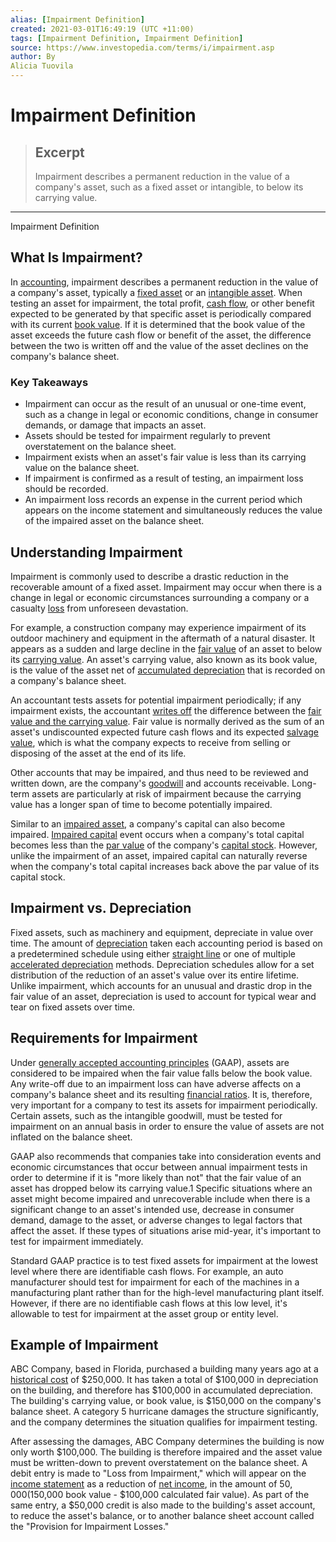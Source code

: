 ```yaml
---
alias: [Impairment Definition]
created: 2021-03-01T16:49:19 (UTC +11:00)
tags: [Impairment Definition, Impairment Definition]
source: https://www.investopedia.com/terms/i/impairment.asp
author: By
Alicia Tuovila
---
```


# Impairment Definition

> ## Excerpt
> Impairment describes a permanent reduction in the value of a company's asset, such as a fixed asset or intangible, to below its carrying value.

---

Impairment Definition
## What Is Impairment?

In [accounting](https://www.investopedia.com/terms/a/accounting.asp), impairment describes a permanent reduction in the value of a company's asset, typically a [fixed asset](https://www.investopedia.com/terms/f/fixedasset.asp) or an [intangible asset](https://www.investopedia.com/terms/i/intangibleasset.asp). When testing an asset for impairment, the total profit, [cash flow](https://www.investopedia.com/terms/c/cashflow.asp), or other benefit expected to be generated by that specific asset is periodically compared with its current [book value](https://www.investopedia.com/terms/b/bookvalue.asp). If it is determined that the book value of the asset exceeds the future cash flow or benefit of the asset, the difference between the two is written off and the value of the asset declines on the company's balance sheet.

### Key Takeaways

-   Impairment can occur as the result of an unusual or one-time event, such as a change in legal or economic conditions, change in consumer demands, or damage that impacts an asset.
-   Assets should be tested for impairment regularly to prevent overstatement on the balance sheet.
-   Impairment exists when an asset's fair value is less than its carrying value on the balance sheet.
-   If impairment is confirmed as a result of testing, an impairment loss should be recorded.
-   An impairment loss records an expense in the current period which appears on the income statement and simultaneously reduces the value of the impaired asset on the balance sheet.

## Understanding Impairment

Impairment is commonly used to describe a drastic reduction in the recoverable amount of a fixed asset. Impairment may occur when there is a change in legal or economic circumstances surrounding a company or a casualty [loss](https://www.investopedia.com/terms/c/casualty-loss.asp) from unforeseen devastation.

For example, a construction company may experience impairment of its outdoor machinery and equipment in the aftermath of a natural disaster. It appears as a sudden and large decline in the [fair value](https://www.investopedia.com/terms/f/fairvalue.asp) of an asset to below its [carrying value](https://www.investopedia.com/terms/c/carryingvalue.asp). An asset's carrying value, also known as its book value, is the value of the asset net of [accumulated depreciation](https://www.investopedia.com/terms/a/accumulated-depreciation.asp) that is recorded on a company's balance sheet.

An accountant tests assets for potential impairment periodically; if any impairment exists, the accountant [writes off](https://www.investopedia.com/terms/w/write-off.asp) the difference between the [fair value and the carrying value](https://www.investopedia.com/ask/answers/050115/what-difference-between-carrying-value-and-fair-value.asp). Fair value is normally derived as the sum of an asset's undiscounted expected future cash flows and its expected [salvage value](https://www.investopedia.com/terms/s/salvagevalue.asp), which is what the company expects to receive from selling or disposing of the asset at the end of its life.

Other accounts that may be impaired, and thus need to be reviewed and written down, are the company's [goodwill](https://www.investopedia.com/terms/g/goodwill-impairment.asp) and accounts receivable. Long-term assets are particularly at risk of impairment because the carrying value has a longer span of time to become potentially impaired.

Similar to an [impaired asset](https://www.investopedia.com/terms/i/impairedasset.asp), a company's capital can also become impaired. [Impaired capital](https://www.investopedia.com/terms/i/impaired-capital.asp) event occurs when a company's total capital becomes less than the [par value](https://debitoor.com/dictionary/impairment) of the company's [capital stock](https://www.investopedia.com/terms/p/parvalue.asp). However, unlike the impairment of an asset, impaired capital can naturally reverse when the company's total capital increases back above the par value of its capital stock.

## Impairment vs. Depreciation

Fixed assets, such as machinery and equipment, depreciate in value over time. The amount of [depreciation](https://www.investopedia.com/terms/d/depreciation.asp) taken each accounting period is based on a predetermined schedule using either [straight line](https://www.investopedia.com/terms/s/straightlinebasis.asp) or one of multiple [accelerated depreciation](https://www.investopedia.com/terms/a/accelerateddepreciation.asp) methods. Depreciation schedules allow for a set distribution of the reduction of an asset's value over its entire lifetime. Unlike impairment, which accounts for an unusual and drastic drop in the fair value of an asset, depreciation is used to account for typical wear and tear on fixed assets over time.

## Requirements for Impairment

Under [generally accepted accounting principles](https://www.investopedia.com/terms/g/gaap.asp) (GAAP), assets are considered to be impaired when the fair value falls below the book value. Any write-off due to an impairment loss can have adverse affects on a company's balance sheet and its resulting [financial ratios](https://www.investopedia.com/financial-edge/0910/6-basic-financial-ratios-and-what-they-tell-you.aspx). It is, therefore, very important for a company to test its assets for impairment periodically. Certain assets, such as the intangible goodwill, must be tested for impairment on an annual basis in order to ensure the value of assets are not inflated on the balance sheet.

GAAP also recommends that companies take into consideration events and economic circumstances that occur between annual impairment tests in order to determine if it is "more likely than not" that the fair value of an asset has dropped below its carrying value.1 Specific situations where an asset might become impaired and unrecoverable include when there is a significant change to an asset's intended use, decrease in consumer demand, damage to the asset, or adverse changes to legal factors that affect the asset. If these types of situations arise mid-year, it's important to test for impairment immediately.

Standard GAAP practice is to test fixed assets for impairment at the lowest level where there are identifiable cash flows. For example, an auto manufacturer should test for impairment for each of the machines in a manufacturing plant rather than for the high-level manufacturing plant itself. However, if there are no identifiable cash flows at this low level, it's allowable to test for impairment at the asset group or entity level.

## Example of Impairment

ABC Company, based in Florida, purchased a building many years ago at a [historical cost](https://www.investopedia.com/terms/h/historical-cost.asp) of $250,000. It has taken a total of $100,000 in depreciation on the building, and therefore has $100,000 in accumulated depreciation. The building's carrying value, or book value, is $150,000 on the company's balance sheet. A category 5 hurricane damages the structure significantly, and the company determines the situation qualifies for impairment testing.

After assessing the damages, ABC Company determines the building is now only worth $100,000. The building is therefore impaired and the asset value must be written-down to prevent overstatement on the balance sheet. A debit entry is made to "Loss from Impairment," which will appear on the [income statement](https://www.investopedia.com/terms/i/incomestatement.asp) as a reduction of [net income](https://www.investopedia.com/terms/n/netincome.asp), in the amount of $50,000 ($150,000 book value - $100,000 calculated fair value). As part of the same entry, a $50,000 credit is also made to the building's asset account, to reduce the asset's balance, or to another balance sheet account called the "Provision for Impairment Losses."
